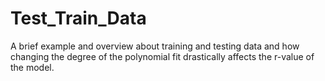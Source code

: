 # Test_Train_Data
A brief example and overview about training and testing data and how changing the degree of the polynomial fit drastically affects the r-value of the model.
